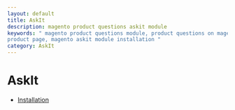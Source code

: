 ```yaml
---
layout: default
title: AskIt
description: magento product questions askit module
keywords: " magento product questions module, product questions on magento
product page, magento askit module installation "
category: AskIt
---
```


# AskIt

- [Installation](installation/)